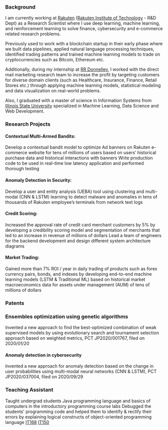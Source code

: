 ### Background
I am currently working at [Rakuten](https://en.wikipedia.org/wiki/Rakuten) ([Rakuten Institute of Technology](https://rit.rakuten.co.jp/)  - R&D Dept) as a Research Scientist where I use deep learning, machine learning, and reinforcement learning to solve finance, cybersecurity and e-commerce related research problems.

Previously used to work with a blockchain startup in their early phase where we built data pipelines, applied natural language processing techniques, identified trading patterns and trained machine learning models to trade on cryptocurrencies such as Bitcoin, Ethereum etc.

Additionally, during my internship at [RR Donnelley](https://www.rrd.com/), I worked with the direct mail marketing research team to increase the profit by targeting customers for diverse domain clients (such as Healthcare, Insurance, Finance, Retail Stores etc.) through applying machine learning models, statistical modeling and data visualization on real-world problems.

Also, I graduated with a master of science in Information Systems from [Illinois State University](https://illinoisstate.edu/) specialized in Machine Learning, Data Science and Web Development.

### Research Projects
#### Contextual Multi-Armed Bandits:
Develop a contextual bandit model to optimize Ad banners on Rakuten e-commerce website for tens of millions of users based on users’ historical purchase data and historical interactions with banners
Write production code to be used in real-time low latency application and performed thorough testing

#### Anomaly Detection in Security:
Develop a user and entity analysis (UEBA) tool using clustering and multi-modal (CNN & LSTM) learning to detect malware and anomalies in tens of thousands of Rakuten employee’s terminals from network text logs

#### Credit Scoring:
Increased the approval rate of credit card merchant customers by 5% by developing a credibility scoring model and segmentation of merchants that led to an increase in revenue of millions of dollars
Lead a team of engineers for the backend development and design different system architecture diagrams

#### Market Trading:
Gained more than 7% ROI / year in daily trading of products such as forex currency pairs, bonds, and indexes by developing end-to-end machine learning models (LSTM & Traditional ML) based on historical market macroeconomics data for assets under management (AUM) of tens of millions of dollars

### Patents
### Ensembles optimization using genetic algorithms
Invented a new approach to find the best-optimized combination of weak supervised models by using evolutionary search and tournament selection approach based on weighted metrics, PCT JP2020/001767, filed on 2020/01/20

#### Anomaly detection in cybersecurity
Invented a new approach for anomaly detection based on the change in user probabilities using multi-modal neural networks (CNN & LSTM), PCT JP2020/037004, filed on 2020/09/29

### Teaching Assistant
Taught undergrad students Java programming language and basics of computers in the introductory programming course labs
Debugged the students' programming code and helped them to identify & rectify their errors by explaining logical constructs of object-oriented programming language
[IT168](https://coursefinder.illinoisstate.edu/it/168/) [IT150](https://coursefinder.illinoisstate.edu/it/150/)


